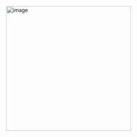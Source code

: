 <img width="335" alt="image" src="https://github.com/user-attachments/assets/f125f8b8-cd99-44d0-82f5-f5dde63d674a" />
